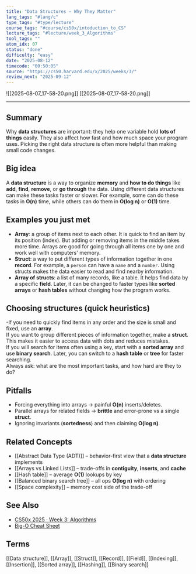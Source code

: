 ```yaml
---
title: "Data Structures — Why They Matter"
lang_tags: "#lang/c"
type_tags: "#type/lecture"
course_tags: "#course/cs50x/intoduction_to_CS"
lecture_tags: "#lecture/week_3_Algorithms"
tool_tags: ""
atom_idx: 07
status: "done"
difficulty: "easy"
date: "2025-08-12"
timecode: "00:50:05"
source: "https://cs50.harvard.edu/x/2025/weeks/3/"
review_next: "2025-09-12"
---
```


![[2025-08-07_17-58-20.png]]
[[2025-08-07_17-58-20.png]]

---

## Summary
Why **data structures** are important: they help one variable hold **lots of things** easily. They also affect how fast and how much space your program uses. Picking the right data structure is often more helpful than making small code changes.

## Big idea
A **data structure** is a way to organize **memory** and **how to do things** like **add**, **find**, **remove**, or **go through** the data. Using different data structures can make these tasks faster or slower. For example, some can do these tasks in **O(n)** time, while others can do them in **O(log n)** or **O(1)** time.

## Examples you just met
- **Array**: a group of items next to each other. It is quick to find an item by its position (index). But adding or removing items in the middle takes more time. Arrays are good for going through all items one by one and work well with computers' memory.
- **Struct**: a way to put different types of information together in one **record**. For example, a `person` can have a `name` and a `number`. Using structs makes the data easier to read and find nearby information.
- **Array of structs**: a list of many records, like a table. It helps find data by a specific **field**. Later, it can be changed to faster types like **sorted arrays** or **hash tables** without changing how the program works.

## Choosing structures (quick heuristics)
-If you need to quickly find items in any order and the size is small and fixed, use an **array**.  
If you want to group different pieces of information together, make a **struct**. This makes it easier to access data with dots and reduces mistakes.  
If you will search for items often using a key, start with a **sorted array** and use **binary search**. Later, you can switch to a **hash table** or **tree** for faster searching.  
Always ask: what are the most important tasks, and how hard are they to do?

## Pitfalls
- Forcing everything into arrays → painful **O(n)** inserts/deletes.
- Parallel arrays for related fields → **brittle** and error-prone vs a single **struct**.
- Ignoring invariants (**sortedness**) and then claiming **O(log n)**.

## Related Concepts
- [[Abstract Data Type (ADT)]] – behavior-first view that a **data structure** implements
- [[Arrays vs Linked Lists]] – trade-offs in **contiguity**, **inserts**, and **cache**
- [[Hash table]] – average **O(1)** lookups by key
- [[Balanced binary search tree]] – all ops **O(log n)** with ordering
- [[Space complexity]] – memory cost side of the trade-off

## See Also
- [CS50x 2025 · Week 3: Algorithms](https://cs50.harvard.edu/x/2025/weeks/3/)
- [Big-O Cheat Sheet](https://www.bigocheatsheet.com/)

## Terms
[[Data structure]], [[Array]], [[Struct]], [[Record]], [[Field]], [[Indexing]], [[Insertion]], [[Sorted array]], [[Hashing]], [[Binary search]]
